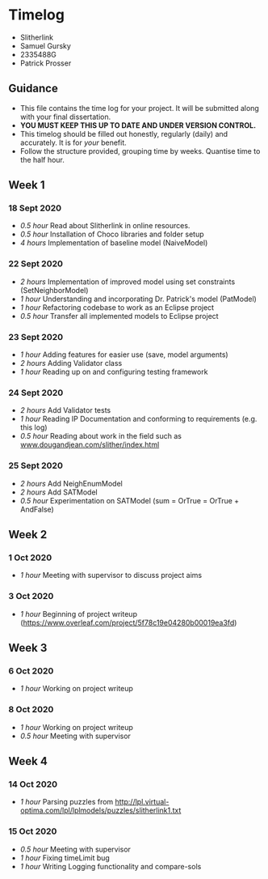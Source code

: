 # Timelog

* Slitherlink
* Samuel Gursky
* 2335488G
* Patrick Prosser

## Guidance

* This file contains the time log for your project. It will be submitted along with your final dissertation.
* **YOU MUST KEEP THIS UP TO DATE AND UNDER VERSION CONTROL.**
* This timelog should be filled out honestly, regularly (daily) and accurately. It is for *your* benefit.
* Follow the structure provided, grouping time by weeks.  Quantise time to the half hour.

## Week 1

### 18 Sept 2020

* *0.5 hour* Read about Slitherlink in online resources.
* *0.5 hour* Installation of Choco libraries and folder setup
* *4 hours* Implementation of baseline model (NaiveModel)

### 22 Sept 2020

* *2 hours* Implementation of improved model using set constraints (SetNeighborModel)
* *1 hour* Understanding and incorporating Dr. Patrick's model (PatModel)
* *1 hour* Refactoring codebase to work as an Eclipse project
* *0.5 hour* Transfer all implemented models to Eclipse project

### 23 Sept 2020

* *1 hour* Adding features for easier use (save, model arguments)
* *2 hours* Adding Validator class
* *1 hour* Reading up on and configuring testing framework

### 24 Sept 2020

* *2 hours* Add Validator tests
* *1 hour* Reading IP Documentation and conforming to requirements (e.g. this log)
* *0.5 hour* Reading about work in the field such as www.dougandjean.com/slither/index.html

### 25 Sept 2020

* *2 hours* Add NeighEnumModel
* *2 hours* Add SATModel
* *0.5 hour* Experimentation on SATModel (sum = OrTrue = OrTrue + AndFalse)

## Week 2

### 1 Oct 2020
* *1 hour* Meeting with supervisor to discuss project aims

### 3 Oct 2020
* *1 hour* Beginning of project writeup (https://www.overleaf.com/project/5f78c19e04280b00019ea3fd)

## Week 3

### 6 Oct 2020
* *1 hour* Working on project writeup

### 8 Oct 2020
* *1 hour* Working on project writeup
* *0.5 hour* Meeting with supervisor 

## Week 4

### 14 Oct 2020
* *1 hour* Parsing puzzles from http://lpl.virtual-optima.com/lpl/lplmodels/puzzles/slitherlink1.txt

### 15 Oct 2020
* *0.5 hour* Meeting with supervisor
* *1 hour* Fixing timeLimit bug
* *1 hour* Writing Logging functionality and compare-sols
